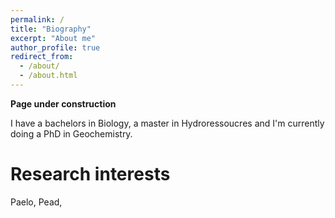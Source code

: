 ```yaml
---
permalink: /
title: "Biography"
excerpt: "About me"
author_profile: true
redirect_from: 
  - /about/
  - /about.html
---
```


**Page under construction**

I have a bachelors in Biology, a master in Hydroressoucres and I'm currently doing a PhD in Geochemistry.

Research interests
===
Paelo, Pead, 
